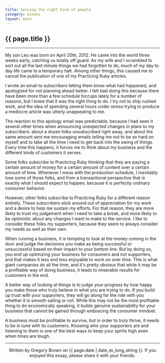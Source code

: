 ```yaml
---
title: Serving the right kind of people
category: essays
layout: main
---
```


## {{ page.title }}

---

My son Leo was born on April 20th, 2012. He came into the world three weeks
early, catching us totally off guard. As my wife and I scrambled to sort out all
the last minute things we had forgotten to do, much of my day to day life came
to a temporary halt. Among other things, this caused me to cancel the
publication of one of my Practicing Ruby articles.

I wrote an email to subscribers letting them know what had happened, and
apologized for not planning ahead better. I felt bad doing this because there
have been more than a few schedule hiccups lately for a number of reasons, but I
knew that it was the right thing to do. I try not to ship rushed work, and the
idea of spending several hours under stress trying to produce a mediocre article
was utterly unappealing to me.

The reaction to this apology email was predictable, because I had seen it
several other times when announcing unexpected changes in plans to my
subscribers: about a dozen folks unsubscribed right away, and about the same
amount sent me encouraging emails telling me not to be so hard on myself and to
take all the time I need to get back into the swing of things. Every time this
happens, it forces me to think about my business and the different kinds of
customers it serves.

Some folks subscribe to Practicing Ruby thinking that they are paying a certain
amount of money for a certain amount of content over a certain amount of time.
Whenever I mess with the production schedule, I inevitably lose some of those
folks, and from a transactional perspective that is exactly what I should
expect to happen, because it is perfectly ordinary consumer behavior.

However, other folks subscribe to Practicing Ruby for a different reason
entirely. These subscribers stick around out of appreciation for my work and a
desire to help me sustain my efforts. For that reason, they are more likely to
trust my judgement when I need to take a break, and more likely to be optimistic
about any changes I want to make to the service. I like to consider these folks
my supporters, because they seem to always consider my needs as well as their own.

When running a business, it is tempting to look at the money coming in the door
and judge the decisions you make as being successful or unsuccessful based on
their impact to your bottom line. But by doing so, you end up optimizing your
business for consumers and not supporters, and that makes it less and less
enjoyable to work on over time. This is what giant companies do all the time,
and it's pretty obvious that while it may be a profitable way of doing business,
it leads to miserable results for customers in the end.

A better way of looking at things is to judge your progress by how happy you
make those who truly believe in what you are trying to do. If you build up trust
with your supporters, they will go along for the ride with you whether it is
smooth sailing or not. While this may not be the most profitable thing to do
economically speaking, it builds genuine sustainability for your
business that cannot be gained through embracing the consumer mindset.

A business must be profitable to survive, but in order to truly thrive, it needs
to be in tune with its customers. Knowing who your supporters are and listening
to them is one of the best ways to keep your spirits high even when times are
tough.

---

<p style="text-align: center; font-size: 1.0em">Written by Gregory Brown on {{ page.date | date_to_long_string }}. If you enjoyed this essay, please share it with your friends.</p>
